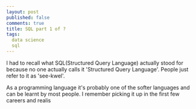 ```yaml
---
layout: post
published: false
comments: true
title: SQL part 1 of ?
tags:
  data science
  sql
---
```


I had to recall what SQL(Structured Query Language) actually stood for because no one actually calls it 'Structured Query Language'.
People just refer to it as 'see-kwel'.

As a programming language it's probably one of the softer languages and can be learnt by most people. 
I remember picking it up in the first few careers and realis

